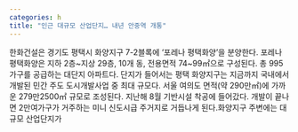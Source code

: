 ```yaml
---
categories: h
title: "인근 대규모 산업단지… 내년 안중역 개통"
---
```

한화건설은 경기도 평택시 화양지구 7-2블록에 ‘포레나 평택화양’을 분양한다. 포레나 평택화양은 지하 2층~지상 29층, 10개 동, 전용면적 74~99㎡으로 구성된다. 총 995가구를 공급하는 대단지 아파트다. 단지가 들어서는 평택 화양지구는 지금까지 국내에서 개발된 민간 주도 도시개발사업 중 최대 규모다. 서울 여의도 면적(약 290만㎡)에 가까운 279만2500㎡ 규모로 조성된다. 지난해 8월 기반시설 착공에 들어갔다. 개발이 끝나면 2만여가구가 거주하는 미니 신도시급 주거지로 거듭나게 된다.화양지구 주변에는 대규모 산업단지가